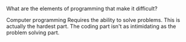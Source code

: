 What are the elements of programming that make it difficult?

Computer programming Requires the ability to solve problems. This is actually the hardest part. The coding part isn't as intimidating as the problem solving part.
